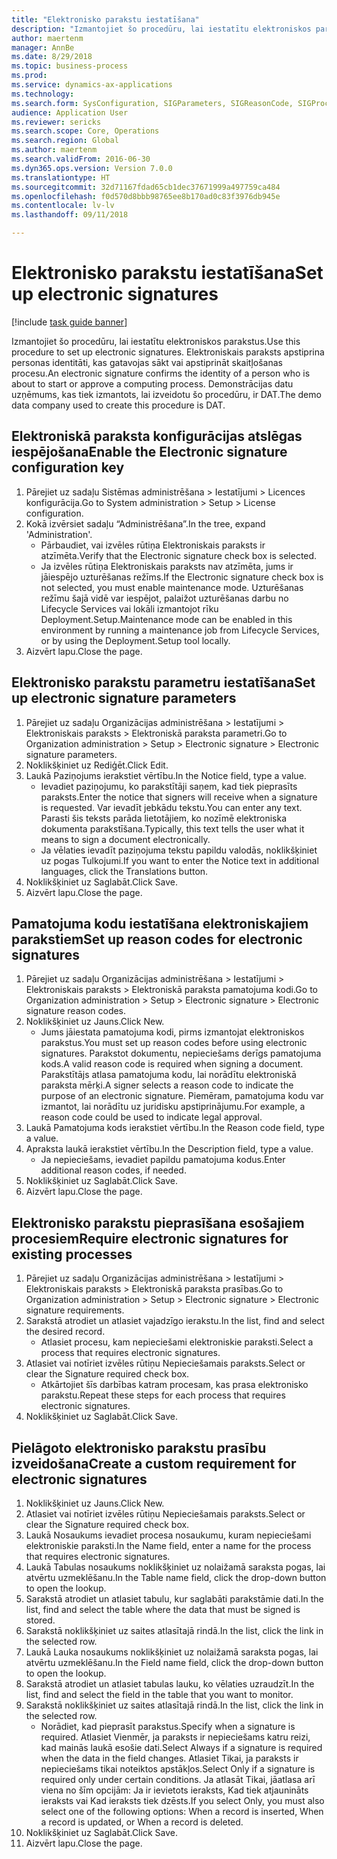 ```yaml
--- 
title: "Elektronisko parakstu iestatīšana"
description: "Izmantojiet šo procedūru, lai iestatītu elektroniskos parakstus."
author: maertenm
manager: AnnBe
ms.date: 8/29/2018
ms.topic: business-process
ms.prod: 
ms.service: dynamics-ax-applications
ms.technology: 
ms.search.form: SysConfiguration, SIGParameters, SIGReasonCode, SIGProcSetup
audience: Application User
ms.reviewer: sericks
ms.search.scope: Core, Operations
ms.search.region: Global
ms.author: maertenm
ms.search.validFrom: 2016-06-30
ms.dyn365.ops.version: Version 7.0.0
ms.translationtype: HT
ms.sourcegitcommit: 32d71167fdad65cb1dec37671999a497759ca484
ms.openlocfilehash: f0d570d8bbb98765ee8b170ad0c83f3976db945e
ms.contentlocale: lv-lv
ms.lasthandoff: 09/11/2018

---
```

# <a name="set-up-electronic-signatures"></a><span data-ttu-id="b598d-103">Elektronisko parakstu iestatīšana</span><span class="sxs-lookup"><span data-stu-id="b598d-103">Set up electronic signatures</span></span>

[!include [task guide banner](../../includes/task-guide-banner.md)]

<span data-ttu-id="b598d-104">Izmantojiet šo procedūru, lai iestatītu elektroniskos parakstus.</span><span class="sxs-lookup"><span data-stu-id="b598d-104">Use this procedure to set up electronic signatures.</span></span> <span data-ttu-id="b598d-105">Elektroniskais paraksts apstiprina personas identitāti, kas gatavojas sākt vai apstiprināt skaitļošanas procesu.</span><span class="sxs-lookup"><span data-stu-id="b598d-105">An electronic signature confirms the identity of a person who is about to start or approve a computing process.</span></span> <span data-ttu-id="b598d-106">Demonstrācijas datu uzņēmums, kas tiek izmantots, lai izveidotu šo procedūru, ir DAT.</span><span class="sxs-lookup"><span data-stu-id="b598d-106">The demo data company used to create this procedure is DAT.</span></span>


## <a name="enable-the-electronic-signature-configuration-key"></a><span data-ttu-id="b598d-107">Elektroniskā paraksta konfigurācijas atslēgas iespējošana</span><span class="sxs-lookup"><span data-stu-id="b598d-107">Enable the Electronic signature configuration key</span></span>
1. <span data-ttu-id="b598d-108">Pārejiet uz sadaļu Sistēmas administrēšana > Iestatījumi > Licences konfigurācija.</span><span class="sxs-lookup"><span data-stu-id="b598d-108">Go to System administration > Setup > License configuration.</span></span>
2. <span data-ttu-id="b598d-109">Kokā izvērsiet sadaļu “Administrēšana”.</span><span class="sxs-lookup"><span data-stu-id="b598d-109">In the tree, expand 'Administration'.</span></span>
    * <span data-ttu-id="b598d-110">Pārbaudiet, vai izvēles rūtiņa Elektroniskais paraksts ir atzīmēta.</span><span class="sxs-lookup"><span data-stu-id="b598d-110">Verify that the Electronic signature check box is selected.</span></span>  
    * <span data-ttu-id="b598d-111">Ja izvēles rūtiņa Elektroniskais paraksts nav atzīmēta, jums ir jāiespējo uzturēšanas režīms.</span><span class="sxs-lookup"><span data-stu-id="b598d-111">If the Electronic signature check box is not selected, you must enable maintenance mode.</span></span> <span data-ttu-id="b598d-112">Uzturēšanas režīmu šajā vidē var iespējot, palaižot uzturēšanas darbu no Lifecycle Services vai lokāli izmantojot rīku Deployment.Setup.</span><span class="sxs-lookup"><span data-stu-id="b598d-112">Maintenance mode can be enabled in this environment by running a maintenance job from Lifecycle Services, or by using the Deployment.Setup tool locally.</span></span>  
3. <span data-ttu-id="b598d-113">Aizvērt lapu.</span><span class="sxs-lookup"><span data-stu-id="b598d-113">Close the page.</span></span>

## <a name="set-up-electronic-signature-parameters"></a><span data-ttu-id="b598d-114">Elektronisko parakstu parametru iestatīšana</span><span class="sxs-lookup"><span data-stu-id="b598d-114">Set up electronic signature parameters</span></span>
1. <span data-ttu-id="b598d-115">Pārejiet uz sadaļu Organizācijas administrēšana > Iestatījumi > Elektroniskais paraksts > Elektroniskā paraksta parametri.</span><span class="sxs-lookup"><span data-stu-id="b598d-115">Go to Organization administration > Setup > Electronic signature > Electronic signature parameters.</span></span>
2. <span data-ttu-id="b598d-116">Noklikšķiniet uz Rediģēt.</span><span class="sxs-lookup"><span data-stu-id="b598d-116">Click Edit.</span></span>
3. <span data-ttu-id="b598d-117">Laukā Paziņojums ierakstiet vērtību.</span><span class="sxs-lookup"><span data-stu-id="b598d-117">In the Notice field, type a value.</span></span>
    * <span data-ttu-id="b598d-118">Ievadiet paziņojumu, ko parakstītāji saņem, kad tiek pieprasīts paraksts.</span><span class="sxs-lookup"><span data-stu-id="b598d-118">Enter the notice that signers will receive when a signature is requested.</span></span> <span data-ttu-id="b598d-119">Var ievadīt jebkādu tekstu.</span><span class="sxs-lookup"><span data-stu-id="b598d-119">You can enter any text.</span></span> <span data-ttu-id="b598d-120">Parasti šis teksts parāda lietotājiem, ko nozīmē elektroniska dokumenta parakstīšana.</span><span class="sxs-lookup"><span data-stu-id="b598d-120">Typically, this text tells the user what it means to sign a document electronically.</span></span>  
    * <span data-ttu-id="b598d-121">Ja vēlaties ievadīt paziņojuma tekstu papildu valodās, noklikšķiniet uz pogas Tulkojumi.</span><span class="sxs-lookup"><span data-stu-id="b598d-121">If you want to enter the Notice text in additional languages, click the Translations button.</span></span>  
4. <span data-ttu-id="b598d-122">Noklikšķiniet uz Saglabāt.</span><span class="sxs-lookup"><span data-stu-id="b598d-122">Click Save.</span></span>
5. <span data-ttu-id="b598d-123">Aizvērt lapu.</span><span class="sxs-lookup"><span data-stu-id="b598d-123">Close the page.</span></span>

## <a name="set-up-reason-codes-for-electronic-signatures"></a><span data-ttu-id="b598d-124">Pamatojuma kodu iestatīšana elektroniskajiem parakstiem</span><span class="sxs-lookup"><span data-stu-id="b598d-124">Set up reason codes for electronic signatures</span></span>
1. <span data-ttu-id="b598d-125">Pārejiet uz sadaļu Organizācijas administrēšana > Iestatījumi > Elektroniskais paraksts > Elektroniskā paraksta pamatojuma kodi.</span><span class="sxs-lookup"><span data-stu-id="b598d-125">Go to Organization administration > Setup > Electronic signature > Electronic signature reason codes.</span></span>
2. <span data-ttu-id="b598d-126">Noklikšķiniet uz Jauns.</span><span class="sxs-lookup"><span data-stu-id="b598d-126">Click New.</span></span>
    * <span data-ttu-id="b598d-127">Jums jāiestata pamatojuma kodi, pirms izmantojat elektroniskos parakstus.</span><span class="sxs-lookup"><span data-stu-id="b598d-127">You must set up reason codes before using electronic signatures.</span></span> <span data-ttu-id="b598d-128">Parakstot dokumentu, nepieciešams derīgs pamatojuma kods.</span><span class="sxs-lookup"><span data-stu-id="b598d-128">A valid reason code is required when signing a document.</span></span>     <span data-ttu-id="b598d-129">Parakstītājs atlasa pamatojuma kodu, lai norādītu elektroniskā paraksta mērķi.</span><span class="sxs-lookup"><span data-stu-id="b598d-129">A signer selects a reason code to indicate the purpose of an electronic signature.</span></span> <span data-ttu-id="b598d-130">Piemēram, pamatojuma kodu var izmantot, lai norādītu uz juridisku apstiprinājumu.</span><span class="sxs-lookup"><span data-stu-id="b598d-130">For example, a reason code could be used to indicate legal approval.</span></span>  
3. <span data-ttu-id="b598d-131">Laukā Pamatojuma kods ierakstiet vērtību.</span><span class="sxs-lookup"><span data-stu-id="b598d-131">In the Reason code field, type a value.</span></span>
4. <span data-ttu-id="b598d-132">Apraksta laukā ierakstiet vērtību.</span><span class="sxs-lookup"><span data-stu-id="b598d-132">In the Description field, type a value.</span></span>
    * <span data-ttu-id="b598d-133">Ja nepieciešams, ievadiet papildu pamatojuma kodus.</span><span class="sxs-lookup"><span data-stu-id="b598d-133">Enter additional reason codes, if needed.</span></span>  
5. <span data-ttu-id="b598d-134">Noklikšķiniet uz Saglabāt.</span><span class="sxs-lookup"><span data-stu-id="b598d-134">Click Save.</span></span>
6. <span data-ttu-id="b598d-135">Aizvērt lapu.</span><span class="sxs-lookup"><span data-stu-id="b598d-135">Close the page.</span></span>

## <a name="require-electronic-signatures-for-existing-processes"></a><span data-ttu-id="b598d-136">Elektronisko parakstu pieprasīšana esošajiem procesiem</span><span class="sxs-lookup"><span data-stu-id="b598d-136">Require electronic signatures for existing processes</span></span>
1. <span data-ttu-id="b598d-137">Pārejiet uz sadaļu Organizācijas administrēšana > Iestatījumi > Elektroniskais paraksts > Elektroniskā paraksta prasības.</span><span class="sxs-lookup"><span data-stu-id="b598d-137">Go to Organization administration > Setup > Electronic signature > Electronic signature requirements.</span></span>
2. <span data-ttu-id="b598d-138">Sarakstā atrodiet un atlasiet vajadzīgo ierakstu.</span><span class="sxs-lookup"><span data-stu-id="b598d-138">In the list, find and select the desired record.</span></span>
    * <span data-ttu-id="b598d-139">Atlasiet procesu, kam nepieciešami elektroniskie paraksti.</span><span class="sxs-lookup"><span data-stu-id="b598d-139">Select a process that requires electronic signatures.</span></span>  
3. <span data-ttu-id="b598d-140">Atlasiet vai notīriet izvēles rūtiņu Nepieciešamais paraksts.</span><span class="sxs-lookup"><span data-stu-id="b598d-140">Select or clear the Signature required check box.</span></span>
    * <span data-ttu-id="b598d-141">Atkārtojiet šīs darbības katram procesam, kas prasa elektronisko parakstu.</span><span class="sxs-lookup"><span data-stu-id="b598d-141">Repeat these steps for each process that requires electronic signatures.</span></span>  
4. <span data-ttu-id="b598d-142">Noklikšķiniet uz Saglabāt.</span><span class="sxs-lookup"><span data-stu-id="b598d-142">Click Save.</span></span>

## <a name="create-a-custom-requirement-for-electronic-signatures"></a><span data-ttu-id="b598d-143">Pielāgoto elektronisko parakstu prasību izveidošana</span><span class="sxs-lookup"><span data-stu-id="b598d-143">Create a custom requirement for electronic signatures</span></span>
1. <span data-ttu-id="b598d-144">Noklikšķiniet uz Jauns.</span><span class="sxs-lookup"><span data-stu-id="b598d-144">Click New.</span></span>
2. <span data-ttu-id="b598d-145">Atlasiet vai notīriet izvēles rūtiņu Nepieciešamais paraksts.</span><span class="sxs-lookup"><span data-stu-id="b598d-145">Select or clear the Signature required check box.</span></span>
3. <span data-ttu-id="b598d-146">Laukā Nosaukums ievadiet procesa nosaukumu, kuram nepieciešami elektroniskie paraksti.</span><span class="sxs-lookup"><span data-stu-id="b598d-146">In the Name field, enter a name for the process that requires electronic signatures.</span></span>
4. <span data-ttu-id="b598d-147">Laukā Tabulas nosaukums noklikšķiniet uz nolaižamā saraksta pogas, lai atvērtu uzmeklēšanu.</span><span class="sxs-lookup"><span data-stu-id="b598d-147">In the Table name field, click the drop-down button to open the lookup.</span></span>
5. <span data-ttu-id="b598d-148">Sarakstā atrodiet un atlasiet tabulu, kur saglabāti parakstāmie dati.</span><span class="sxs-lookup"><span data-stu-id="b598d-148">In the list, find and select the table where the data that must be signed is stored.</span></span>
6. <span data-ttu-id="b598d-149">Sarakstā noklikšķiniet uz saites atlasītajā rindā.</span><span class="sxs-lookup"><span data-stu-id="b598d-149">In the list, click the link in the selected row.</span></span>
7. <span data-ttu-id="b598d-150">Laukā Lauka nosaukums noklikšķiniet uz nolaižamā saraksta pogas, lai atvērtu uzmeklēšanu.</span><span class="sxs-lookup"><span data-stu-id="b598d-150">In the Field name field, click the drop-down button to open the lookup.</span></span>
8. <span data-ttu-id="b598d-151">Sarakstā atrodiet un atlasiet tabulas lauku, ko vēlaties uzraudzīt.</span><span class="sxs-lookup"><span data-stu-id="b598d-151">In the list, find and select the field in the table that you want to monitor.</span></span>
9. <span data-ttu-id="b598d-152">Sarakstā noklikšķiniet uz saites atlasītajā rindā.</span><span class="sxs-lookup"><span data-stu-id="b598d-152">In the list, click the link in the selected row.</span></span>
    * <span data-ttu-id="b598d-153">Norādiet, kad pieprasīt parakstus.</span><span class="sxs-lookup"><span data-stu-id="b598d-153">Specify when a signature is required.</span></span>     <span data-ttu-id="b598d-154">Atlasiet Vienmēr, ja paraksts ir nepieciešams katru reizi, kad mainās laukā esošie dati.</span><span class="sxs-lookup"><span data-stu-id="b598d-154">Select Always if a signature is required when the data in the field changes.</span></span>     <span data-ttu-id="b598d-155">Atlasiet Tikai, ja paraksts ir nepieciešams tikai noteiktos apstākļos.</span><span class="sxs-lookup"><span data-stu-id="b598d-155">Select Only if a signature is required only under certain conditions.</span></span> <span data-ttu-id="b598d-156">Ja atlasāt Tikai, jāatlasa arī viena no šīm opcijām: Ja ir ievietots ieraksts, Kad tiek atjaunināts ieraksts vai Kad ieraksts tiek dzēsts.</span><span class="sxs-lookup"><span data-stu-id="b598d-156">If you select Only, you must also select one of the following options: When a record is inserted, When a record is updated, or When a record is deleted.</span></span>  
10. <span data-ttu-id="b598d-157">Noklikšķiniet uz Saglabāt.</span><span class="sxs-lookup"><span data-stu-id="b598d-157">Click Save.</span></span>
11. <span data-ttu-id="b598d-158">Aizvērt lapu.</span><span class="sxs-lookup"><span data-stu-id="b598d-158">Close the page.</span></span>


